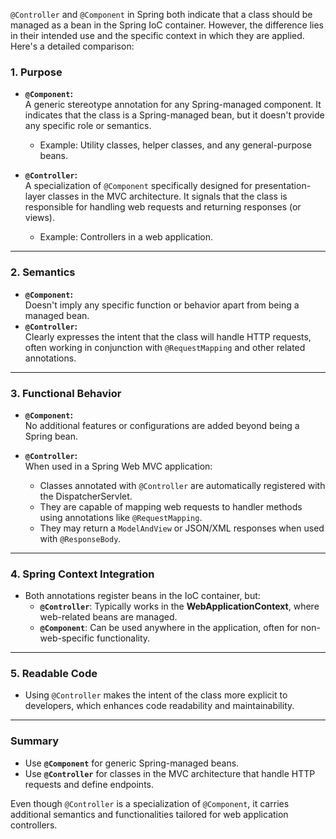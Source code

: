 `@Controller` and `@Component` in Spring both indicate that a class should be managed as a bean in the Spring IoC container. However, the difference lies in their intended use and the specific context in which they are applied. Here's a detailed comparison:

### 1. **Purpose**
   - **`@Component`:**  
     A generic stereotype annotation for any Spring-managed component. It indicates that the class is a Spring-managed bean, but it doesn't provide any specific role or semantics.
     - Example: Utility classes, helper classes, and any general-purpose beans.

   - **`@Controller`:**  
     A specialization of `@Component` specifically designed for presentation-layer classes in the MVC architecture. It signals that the class is responsible for handling web requests and returning responses (or views).
     - Example: Controllers in a web application.

---

### 2. **Semantics**
   - **`@Component`:**  
     Doesn't imply any specific function or behavior apart from being a managed bean.
   - **`@Controller`:**  
     Clearly expresses the intent that the class will handle HTTP requests, often working in conjunction with `@RequestMapping` and other related annotations.

---

### 3. **Functional Behavior**
   - **`@Component`:**  
     No additional features or configurations are added beyond being a Spring bean.

   - **`@Controller`:**  
     When used in a Spring Web MVC application:
     - Classes annotated with `@Controller` are automatically registered with the DispatcherServlet.
     - They are capable of mapping web requests to handler methods using annotations like `@RequestMapping`.
     - They may return a `ModelAndView` or JSON/XML responses when used with `@ResponseBody`.

---

### 4. **Spring Context Integration**
   - Both annotations register beans in the IoC container, but:
     - **`@Controller`**: Typically works in the **WebApplicationContext**, where web-related beans are managed.
     - **`@Component`**: Can be used anywhere in the application, often for non-web-specific functionality.

---

### 5. **Readable Code**
   - Using `@Controller` makes the intent of the class more explicit to developers, which enhances code readability and maintainability.

---

### Summary
- Use **`@Component`** for generic Spring-managed beans.  
- Use **`@Controller`** for classes in the MVC architecture that handle HTTP requests and define endpoints.  

Even though `@Controller` is a specialization of `@Component`, it carries additional semantics and functionalities tailored for web application controllers.
